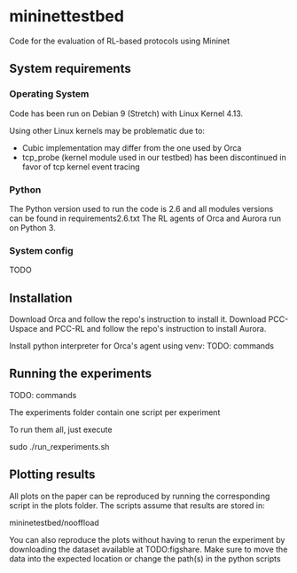 # mininettestbed
Code for the evaluation of RL-based protocols using Mininet

## System requirements
### Operating System
Code has been run on Debian 9 (Stretch) with Linux Kernel 4.13. 

Using other Linux kernels may be problematic due to:
- Cubic implementation may differ from the one used by Orca
- tcp_probe (kernel module used in our testbed) has been discontinued in favor of tcp kernel event tracing

### Python
The Python version used to run the code is 2.6 and all modules versions can be found in requirements2.6.txt
The RL agents of Orca and Aurora run on Python 3.

### System config
TODO

## Installation

Download Orca and follow the repo's instruction to install it.
Download PCC-Uspace and PCC-RL and follow the repo's instruction to install Aurora.

Install python interpreter for Orca's agent using venv:
TODO: commands

## Running the experiments
TODO: commands

The experiments folder contain one script per experiment

To run them all, just execute

sudo ./run_rexperiments.sh

## Plotting results
All plots on the paper can be reproduced by running the corresponding script in the plots folder. The scripts assume that results are stored in:

mininetestbed/nooffload

You can also reproduce the plots without having to rerun the experiment by downloading the dataset available at TODO:figshare. Make sure to move the data into the expected location or change the path(s) in the python scripts
